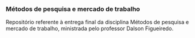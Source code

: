 ### Métodos de pesquisa e mercado de trabalho
Repositório referente à entrega final da disciplina Métodos de pesquisa e mercado de trabalho, ministrada pelo professor Dalson Figueiredo.
